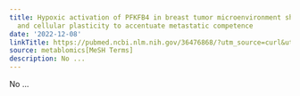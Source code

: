 ```yaml
---
title: Hypoxic activation of PFKFB4 in breast tumor microenvironment shapes metabolic
  and cellular plasticity to accentuate metastatic competence
date: '2022-12-08'
linkTitle: https://pubmed.ncbi.nlm.nih.gov/36476868/?utm_source=curl&utm_medium=rss&utm_campaign=pubmed-2&utm_content=1Zkrxt7ktlCbHBXEV3v65xxSnkSWNsJ1A6Fq3gBniKhGfIUslK&fc=20210907212339&ff=20221212201209&v=2.17.9
source: metablomics[MeSH Terms]
description: No ...
---
```

No ...